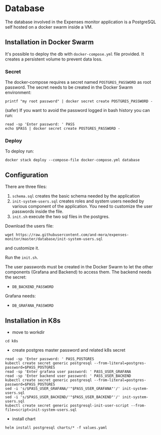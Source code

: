 # Database

The database involved in the Expenses monitor application is a PostgreSQL self hosted on a docker swarm inside a VM.

## Installation in Docker Swarm

It's possible to deploy the db with `docker-compose.yml` file provided.
It creates a persistent volume to prevent data loss.

### Secret
The docker-compose requires a secret named `POSTGRES_PASSWORD` as root password.
The secret needs to be created in the Docker Swarm environment:
```
printf "my root password" | docker secret create POSTGRES_PASSWORD -
```
(safer) If you want to avoid the password logged in bash history you can run:
```
read -sp 'Enter password: ' PASS
echo $PASS | docker secret create POSTGRES_PASSWORD -
```
### Deploy
To deploy run: 
```
docker stack deploy --compose-file docker-compose.yml database
```

## Configuration
There are three files:
1. `schema.sql` creates the basic schema needed by the application
2. `init-system-users.sql` creates roles and system users needed by various component of the application. You need to customize the user passwords inside the file.
3. `init.sh` execute the two sql files in the postgres. 

Download the users file:
```
wget https://raw.githubusercontent.com/and-mora/expenses-monitor/master/database/init-system-users.sql
```
and customize it.

Run the `init.sh`.

The user passwords must be created in the Docker Swarm to let the other components (Grafana and Backend) to access them.
The backend needs the secret:
- `DB_BACKEND_PASSWORD`

Grafana needs:
- `DB_GRAFANA_PASSWORD`

## Installation in K8s

- move to workdir
```
cd k8s
```
- create postgres master password and related k8s secret
```
read -sp 'Enter password: ' PASS_POSTGRES
kubectl create secret generic postgresql --from-literal=postgres-password=$PASS_POSTGRES
read -sp 'Enter grafana user password: ' PASS_USER_GRAFANA
read -sp 'Enter backend user password: ' PASS_USER_BACKEND
kubectl create secret generic postgresql --from-literal=postgres-password=$PASS_POSTGRES
sed -i 's/$PASS_USER_GRAFANA/'"$PASS_USER_GRAFANA"'/' init-system-users.sql
sed -i 's/$PASS_USER_BACKEND/'"$PASS_USER_BACKEND"'/' init-system-users.sql
kubectl create secret generic postgresql-init-user-script --from-file=script=init-system-users.sql
```
- install chart
```
helm install postgresql charts/* -f values.yaml
```
